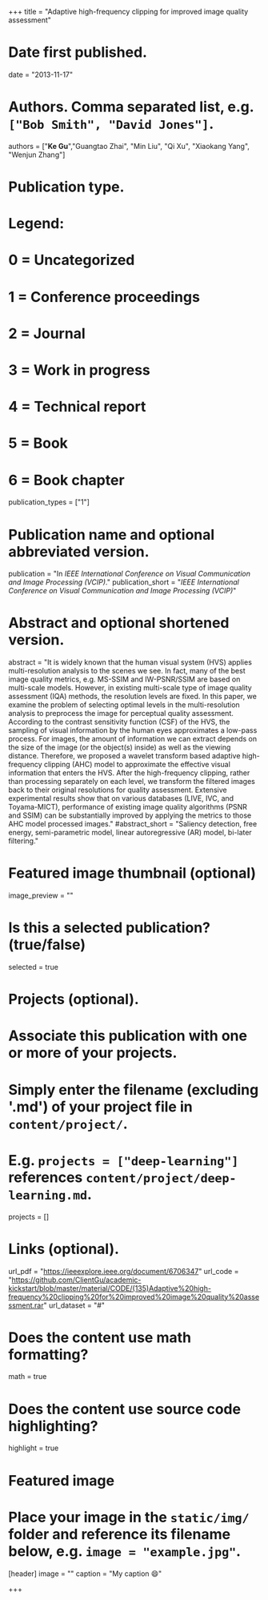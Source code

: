 +++
title = "Adaptive high-frequency clipping for improved image quality assessment"

# Date first published.
date = "2013-11-17"

# Authors. Comma separated list, e.g. `["Bob Smith", "David Jones"]`.
authors = ["**Ke Gu**","Guangtao Zhai", "Min Liu", "Qi Xu", "Xiaokang Yang", "Wenjun Zhang"]
# Publication type.
# Legend:
# 0 = Uncategorized
# 1 = Conference proceedings
# 2 = Journal
# 3 = Work in progress
# 4 = Technical report
# 5 = Book
# 6 = Book chapter
publication_types = ["1"]

# Publication name and optional abbreviated version.
publication = "In *IEEE International Conference on Visual Communication and Image Processing (VCIP)*."
publication_short = "*IEEE International Conference on Visual Communication and Image Processing (VCIP)*"

# Abstract and optional shortened version.
abstract = "It is widely known that the human visual system (HVS) applies multi-resolution analysis to the scenes we see. In fact, many of the best image quality metrics, e.g. MS-SSIM and IW-PSNR/SSIM are based on multi-scale models. However, in existing multi-scale type of image quality assessment (IQA) methods, the resolution levels are fixed. In this paper, we examine the problem of selecting optimal levels in the multi-resolution analysis to preprocess the image for perceptual quality assessment. According to the contrast sensitivity function (CSF) of the HVS, the sampling of visual information by the human eyes approximates a low-pass process. For images, the amount of information we can extract depends on the size of the image (or the object(s) inside) as well as the viewing distance. Therefore, we proposed a wavelet transform based adaptive high-frequency clipping (AHC) model to approximate the effective visual information that enters the HVS. After the high-frequency clipping, rather than processing separately on each level, we transform the filtered images back to their original resolutions for quality assessment. Extensive experimental results show that on various databases (LIVE, IVC, and Toyama-MICT), performance of existing image quality algorithms (PSNR and SSIM) can be substantially improved by applying the metrics to those AHC model processed images."
#abstract_short = "Saliency detection, free energy, semi-parametric model, linear autoregressive (AR) model, bi-later filtering."

# Featured image thumbnail (optional)
image_preview = ""

# Is this a selected publication? (true/false)
selected = true

# Projects (optional).
#   Associate this publication with one or more of your projects.
#   Simply enter the filename (excluding '.md') of your project file in `content/project/`.
#   E.g. `projects = ["deep-learning"]` references `content/project/deep-learning.md`.
projects = []

# Links (optional).
url_pdf = "https://ieeexplore.ieee.org/document/6706347"
url_code = "https://github.com/ClientGu/academic-kickstart/blob/master/material/CODE/(135)Adaptive%20high-frequency%20clipping%20for%20improved%20image%20quality%20assessment.rar"
url_dataset = "#"




# Does the content use math formatting?
math = true

# Does the content use source code highlighting?
highlight = true

# Featured image
# Place your image in the `static/img/` folder and reference its filename below, e.g. `image = "example.jpg"`.
[header]
image = ""
caption = "My caption 😄"

+++
